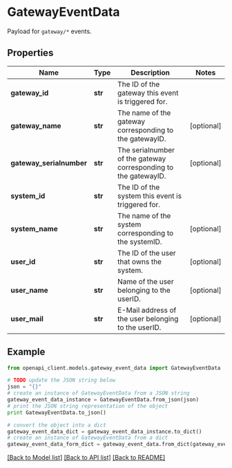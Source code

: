# GatewayEventData

Payload for `gateway/*` events.

## Properties
Name | Type | Description | Notes
------------ | ------------- | ------------- | -------------
**gateway_id** | **str** | The ID of the gateway this event is triggered for. | 
**gateway_name** | **str** | The name of the gateway corresponding to the gatewayID. | [optional] 
**gateway_serialnumber** | **str** | The serialnumber of the gateway corresponding to the gatewayID. | [optional] 
**system_id** | **str** | The ID of the system this event is triggered for. | 
**system_name** | **str** | The name of the system corresponding to the systemID. | [optional] 
**user_id** | **str** | The ID of the user that owns the system. | [optional] 
**user_name** | **str** | Name of the user belonging to the userID. | [optional] 
**user_mail** | **str** | E-Mail address of the user belonging to the userID. | [optional] 

## Example

```python
from openapi_client.models.gateway_event_data import GatewayEventData

# TODO update the JSON string below
json = "{}"
# create an instance of GatewayEventData from a JSON string
gateway_event_data_instance = GatewayEventData.from_json(json)
# print the JSON string representation of the object
print GatewayEventData.to_json()

# convert the object into a dict
gateway_event_data_dict = gateway_event_data_instance.to_dict()
# create an instance of GatewayEventData from a dict
gateway_event_data_form_dict = gateway_event_data.from_dict(gateway_event_data_dict)
```
[[Back to Model list]](../README.md#documentation-for-models) [[Back to API list]](../README.md#documentation-for-api-endpoints) [[Back to README]](../README.md)


